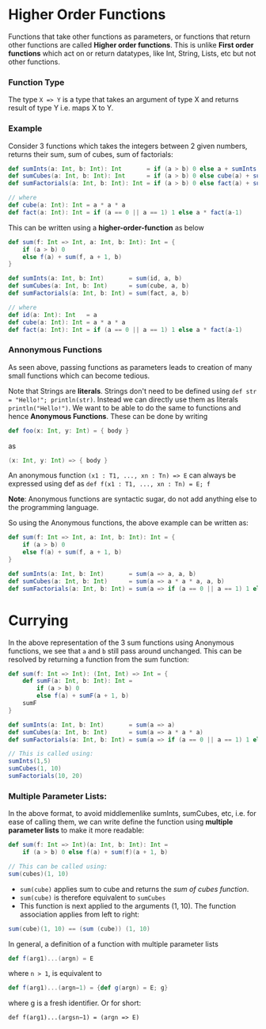 # Higher Order Functions

Functions that take other functions as parameters, or functions that return other functions are called **Higher order functions**. This is unlike **First order functions** which act on or return datatypes, like Int, String, Lists, etc but not other functions.

### Function Type
The type `X => Y` is a type that takes an argument of type X and returns result of type Y i.e. maps X to Y.

### Example
Consider 3 functions which takes the integers between 2 given numbers, returns their sum, sum of cubes, sum of factorials:

```scala
def sumInts(a: Int, b: Int): Int       = if (a > b) 0 else a + sumInts(a + 1, b)
def sumCubes(a: Int, b: Int): Int      = if (a > b) 0 else cube(a) + sumCubes(a + 1, b)
def sumFactorials(a: Int, b: Int): Int = if (a > b) 0 else fact(a) + sumFactorials(a + 1, b)

// where
def cube(a: Int): Int = a * a * a
def fact(a: Int): Int = if (a == 0 || a == 1) 1 else a * fact(a-1)
```
This can be written using a **higher-order-function** as below
```scala
def sum(f: Int => Int, a: Int, b: Int): Int = {
    if (a > b) 0
    else f(a) + sum(f, a + 1, b)
}

def sumInts(a: Int, b: Int)       = sum(id, a, b)
def sumCubes(a: Int, b: Int)      = sum(cube, a, b)
def sumFactorials(a: Int, b: Int) = sum(fact, a, b)

// where
def id(a: Int): Int   = a
def cube(a: Int): Int = a * a * a
def fact(a: Int): Int = if (a == 0 || a == 1) 1 else a * fact(a-1)
```

### Annonymous Functions

As seen above, passing functions as parameters leads to creation of many small functions which can become tedious.

Note that Strings are **literals**. Strings don't need to be defined using `def str = "Hello!"; println(str)`. Instead we can directly use them as literals `println("Hello!")`. We want to be able to do the same to functions and hence **Anonymous Functions**. These can be done by writing 
```scala
def foo(x: Int, y: Int) = { body }
``` 
as
```scala
(x: Int, y: Int) => { body }
```
An anonymous function `(x1 : T1, ..., xn : Tn) => E` can always be expressed using def as `def f(x1 : T1, ..., xn : Tn) = E; f`

**Note**: Anonymous functions are syntactic sugar, do not add anything else to the programming language.

So using the Anonymous functions, the above example can be written as:

```scala
def sum(f: Int => Int, a: Int, b: Int): Int = {
    if (a > b) 0
    else f(a) + sum(f, a + 1, b)
}

def sumInts(a: Int, b: Int)       = sum(a => a, a, b)
def sumCubes(a: Int, b: Int)      = sum(a => a * a * a, a, b)
def sumFactorials(a: Int, b: Int) = sum(a => if (a == 0 || a == 1) 1 else a * fact(a-1), a, b)
```

# Currying

In the above representation of the 3 sum functions using Anonymous functions, we see that `a` and `b` still pass around unchanged. This can be resolved by returning a function from the sum function:

```scala
def sum(f: Int => Int): (Int, Int) => Int = {
    def sumF(a: Int, b: Int): Int =
        if (a > b) 0
        else f(a) + sumF(a + 1, b)
    sumF
}

def sumInts(a: Int, b: Int)       = sum(a => a)
def sumCubes(a: Int, b: Int)      = sum(a => a * a * a)
def sumFactorials(a: Int, b: Int) = sum(a => if (a == 0 || a == 1) 1 else a * fact(a-1))

// This is called using:
sumInts(1,5)
sumCubes(1, 10)
sumFactorials(10, 20)
```

### Multiple Parameter Lists:
In the above format, to avoid middlemenlike sumInts, sumCubes, etc, i.e. for ease of calling them, we can write define the function using **multiple parameter lists** to make it more readable:
```scala
def sum(f: Int => Int)(a: Int, b: Int): Int =
    if (a > b) 0 else f(a) + sum(f)(a + 1, b)

// This can be called using:
sum(cubes)(1, 10)
```
* `sum(cube)` applies sum to cube and returns the _sum of cubes function_.
* `sum(cube)` is therefore equivalent to `sumCubes`
* This function is next applied to the arguments (1, 10).
The function association applies from left to right:
```scala
sum(cube)(1, 10) == (sum (cube)) (1, 10)
```

In general, a definition of a function with multiple parameter lists
```scala
def f(arg1)...(argn) = E
```
where `n > 1`, is equivalent to
```scala
def f(arg1)...(argn−1) = {def g(argn) = E; g}
```
where g is a fresh identifier. Or for short:
```
def f(arg1)...(argsn−1) = (argn => E)
```